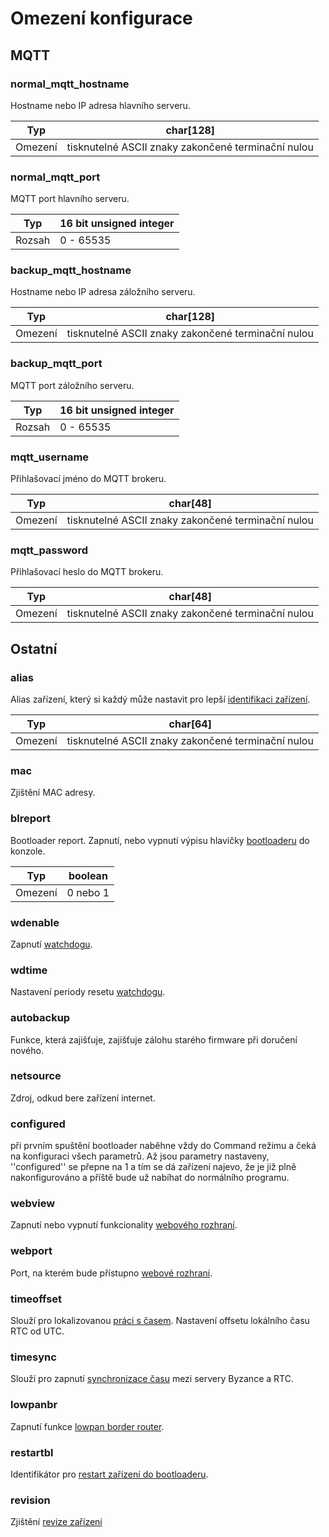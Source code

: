 # Omezení konfigurace

## MQTT

### **normal\_mqtt\_hostname**

Hostname nebo IP adresa hlavního serveru.

| Typ | char\[128\] |
| --- | --- |
| Omezení | tisknutelné ASCII znaky zakončené terminační nulou |

### **normal\_mqtt\_port**

MQTT port hlavního serveru.

| Typ | 16 bit unsigned integer |
| --- | --- |
| Rozsah | 0 - 65535 |

### **backup\_mqtt\_hostname**

Hostname nebo IP adresa záložního serveru.

| Typ | char\[128\] |
| --- | --- |
| Omezení | tisknutelné ASCII znaky zakončené terminační nulou |

### **backup\_mqtt\_port**

MQTT port záložního serveru.

| Typ | 16 bit unsigned integer |
| --- | --- |
| Rozsah | 0 - 65535 |

### **mqtt\_username**

Přihlašovací jméno do MQTT brokeru.

| Typ | char\[48\] |
| --- | --- |
| Omezení | tisknutelné ASCII znaky zakončené terminační nulou |

### **mqtt\_password**

Přihlašovací heslo do MQTT brokeru.

| Typ | char\[48\] |
| --- | --- |
| Omezení | tisknutelné ASCII znaky zakončené terminační nulou |

## Ostatní

### **alias**

Alias zařízení, který si každý může nastavit pro lepší [identifikaci zařízení](identifikace-zarizeni.md).

| Typ | char\[64\] |
| --- | --- |
| Omezení | tisknutelné ASCII znaky zakončené terminační nulou |

### **mac**

Zjištění MAC adresy.

### **blreport**

Bootloader report. Zapnutí, nebo vypnutí výpisu hlavičky [bootloaderu](../architektura-fw/bootloader/) do konzole.

| Typ | boolean |
| --- | --- |
| Omezení | 0 nebo 1 |

### **wdenable**

Zapnutí [watchdogu](watchdog.md).

### **wdtime**

Nastavení periody resetu [watchdogu](watchdog.md).

### **autobackup**

Funkce, která zajišťuje, zajišťuje zálohu starého firmware při doručení nového.

### **netsource**

Zdroj, odkud bere zařízení internet.

### **configured**

při prvním spuštění bootloader naběhne vždy do Command režimu a čeká na konfiguraci všech parametrů. Až jsou parametry nastaveny, ''configured'' se přepne na 1 a tím se dá zařízení najevo, že je již plně nakonfigurováno a příště bude už nabíhat do normálního programu.

### **webview**

Zapnutí nebo vypnutí funkcionality [webového rozhraní](webove-rozhrani/).

### **webport**

Port, na kterém bude přístupno [webové rozhraní](webove-rozhrani/).

### **timeoffset**

Slouží pro lokalizovanou [práci s časem](../tutorialy/prace-s-datem-a-casem-rtc.md). Nastavení offsetu lokálního času RTC od UTC.

### **timesync**

Slouží pro zapnutí [synchronizace času](../tutorialy/prace-s-datem-a-casem-rtc.md) mezi servery Byzance a RTC.

### **lowpanbr**

Zapnutí funkce [lowpan border router](../konektivita/6lowpan.md).

### **restartbl**

Identifikátor pro [restart zařízení do bootloaderu](../architektura-fw/bootloader/).

### **revision**

Zjištění [revize zařízení](revize.md)



